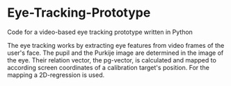 # Eye-Tracking-Prototype
Code for a video-based eye tracking prototype written in Python

The eye tracking works by extracting eye features from video frames of the user's face. The pupil and the Purkije image are determined in the image of the eye. 
Their relation vector, the pg-vector, is calculated and mapped to according screen coordinates of a calibration target's position. 
For the mapping a 2D-regression is used. 
